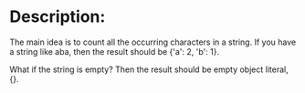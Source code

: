 # Description:
The main idea is to count all the occurring characters in a string. If you have a string like aba, then the result should be {'a': 2, 'b': 1}.

What if the string is empty? Then the result should be empty object literal, {}.


